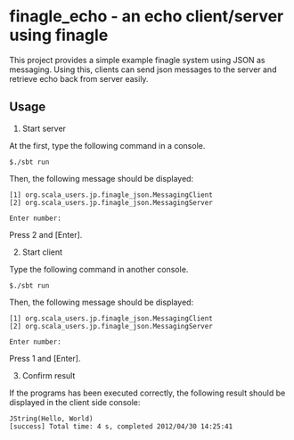 # finagle\_echo - an echo client/server using finagle

This project provides a simple example finagle system using JSON as messaging.
Using this, clients can send json messages to the server and retrieve echo back
from server easily.

## Usage

1. Start server

At the first, type the following command in a console.

    $./sbt run

Then, the following message should be displayed:

    [1] org.scala_users.jp.finagle_json.MessagingClient
    [2] org.scala_users.jp.finagle_json.MessagingServer

    Enter number:

Press 2 and [Enter].

2. Start client

Type the following command in another console.

    $./sbt run

Then, the following message should be displayed:

    [1] org.scala_users.jp.finagle_json.MessagingClient
    [2] org.scala_users.jp.finagle_json.MessagingServer

    Enter number:

Press 1 and [Enter].

3. Confirm result

If the programs has been executed correctly, the following result should be displayed in the
client side console:

    JString(Hello, World)
    [success] Total time: 4 s, completed 2012/04/30 14:25:41
